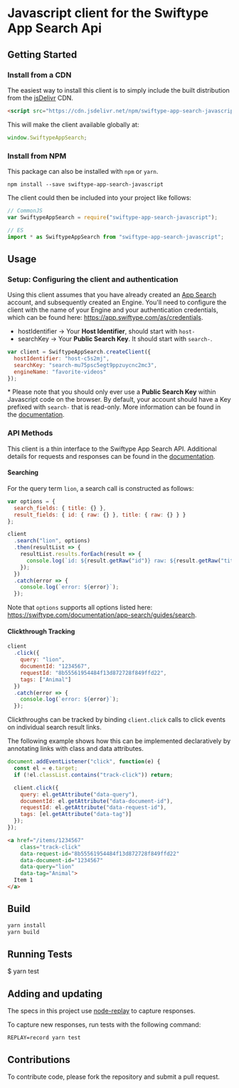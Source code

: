 # Javascript client for the Swiftype App Search Api

## Getting Started

### Install from a CDN

The easiest way to install this client is to simply include the built distribution from the [jsDelivr](https://www.jsdelivr.com/) CDN.

```html
<script src="https://cdn.jsdelivr.net/npm/swiftype-app-search-javascript@1.3.0/dist/swiftype_app_search.umd.js"></script>
```

This will make the client available globally at:

```javascript
window.SwiftypeAppSearch;
```

### Install from NPM

This package can also be installed with `npm` or `yarn`.

```
npm install --save swiftype-app-search-javascript
```

The client could then be included into your project like follows:

```javascript
// CommonJS
var SwiftypeAppSearch = require("swiftype-app-search-javascript");

// ES
import * as SwiftypeAppSearch from "swiftype-app-search-javascript";
```

## Usage

### Setup: Configuring the client and authentication

Using this client assumes that you have already created an [App Search](https://swiftype.com/app-search) account, and subsequently created an Engine. You'll need to configure the client with the name of your Engine and your authentication credentials, which can be found here: https://app.swiftype.com/as/credentials.

- hostIdentifier -> Your **Host Identifier**, should start with `host-`
- searchKey -> Your **Public Search Key**. It should start with `search-`.

```javascript
var client = SwiftypeAppSearch.createClient({
  hostIdentifier: "host-c5s2mj",
  searchKey: "search-mu75psc5egt9ppzuycnc2mc3",
  engineName: "favorite-videos"
});
```

\* Please note that you should only ever use a **Public Search Key** within Javascript code on the browser. By default, your account should have a Key prefixed with `search-` that is read-only. More information can be found in the [documentation](https://swiftype.com/documentation/app-search/credentials).

### API Methods

This client is a thin interface to the Swiftype App Search API. Additional details for requests and responses can be
found in the [documentation](https://swiftype.com/documentation/app-search).

#### Searching

For the query term `lion`, a search call is constructed as follows:

```javascript
var options = {
  search_fields: { title: {} },
  result_fields: { id: { raw: {} }, title: { raw: {} } }
};

client
  .search("lion", options)
  .then(resultList => {
    resultList.results.forEach(result => {
      console.log(`id: ${result.getRaw("id")} raw: ${result.getRaw("title")}`);
    });
  })
  .catch(error => {
    console.log(`error: ${error}`);
  });
```

Note that `options` supports all options listed here: https://swiftype.com/documentation/app-search/guides/search.

#### Clickthrough Tracking

```javascript
client
  .click({
    query: "lion",
    documentId: "1234567",
    requestId: "8b55561954484f13d872728f849ffd22",
    tags: ["Animal"]
  })
  .catch(error => {
    console.log(`error: ${error}`);
  });
```

Clickthroughs can be tracked by binding `client.click` calls to click events on individual search result links.

The following example shows how this can be implemented declaratively by annotating links with class and data attributes.

```javascript
document.addEventListener("click", function(e) {
  const el = e.target;
  if (!el.classList.contains("track-click")) return;

  client.click({
    query: el.getAttribute("data-query"),
    documentId: el.getAttribute("data-document-id"),
    requestId: el.getAttribute("data-request-id"),
    tags: [el.getAttribute("data-tag")]
  });
});
```

```html
<a href="/items/1234567"
    class="track-click"
    data-request-id="8b55561954484f13d872728f849ffd22"
    data-document-id="1234567"
    data-query="lion"
    data-tag="Animal">
  Item 1
</a>
```

## Build

```bash
yarn install
yarn build
```

## Running Tests

$ yarn test

## Adding and updating

The specs in this project use [node-replay](https://github.com/assaf/node-replay) to capture responses.

To capture new responses, run tests with the following command:

```
REPLAY=record yarn test
```

## Contributions

To contribute code, please fork the repository and submit a pull request.
